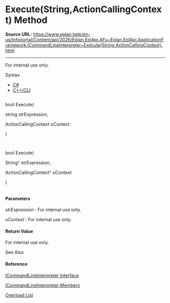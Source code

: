 # Execute(String,ActionCallingContext) Method

**Source URL:** https://www.eplan.help/en-us/Infoportal/Content/api/2026/Eplan.EplApi.AFu~Eplan.EplApi.ApplicationFramework.ICommandLineInterpreter~Execute(String,ActionCallingContext).html

---

For internal use only.

Syntax

- [C#](#i-syntax-CS)
- [C++/CLI](#i-syntax-CPP2005)

```
```
bool Execute( 
   string strExpression,
   ActionCallingContext oContext
)
```
```

```
```
bool Execute( 
   String^ strExpression,
   ActionCallingContext^ oContext
)
```
```

#### Parameters

*strExpression*
:   For internal use only.

*oContext*
:   For internal use only.

#### Return Value

For internal use only.



See Also

#### Reference

[ICommandLineInterpreter Interface](Eplan.EplApi.AFu~Eplan.EplApi.ApplicationFramework.ICommandLineInterpreter.html)
  
[ICommandLineInterpreter Members](Eplan.EplApi.AFu~Eplan.EplApi.ApplicationFramework.ICommandLineInterpreter_members.html)
  
[Overload List](Eplan.EplApi.AFu~Eplan.EplApi.ApplicationFramework.ICommandLineInterpreter~Execute.html)